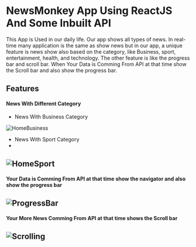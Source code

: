 
# NewsMonkey App Using ReactJS And Some Inbuilt API

This App is Used in our daily life. Our app shows all types of news. In real-time many application is the same as show news but in our app, a unique feature is news show also based on the category, like Business, sport, entertainment, health, and technology. The other feature is like the progress bar and scroll bar. When Your Data is Comming From API at that time show the Scroll bar and also show the progress bar.
## Features

#### News With Different Category
- News With Business Category

![HomeBusiness](https://user-images.githubusercontent.com/80502799/215190796-c1919393-9029-4698-b6c6-f79a45c8e62b.png)


- News With Sport Category
- 
![HomeSport](https://user-images.githubusercontent.com/80502799/215190804-fb058b52-21f2-40a5-ba04-ca78b15deb02.png)
-

#### Your Data is Comming From API at that time show the navigator and also show the progress bar
![ProgressBar](https://user-images.githubusercontent.com/80502799/215190813-03904566-2551-49cb-baf2-cb4e9446c8e9.png)
-

#### Your More News Comming From API at that time shows the Scroll bar
![Scrolling](https://user-images.githubusercontent.com/80502799/215190817-25a90e99-7b32-4b3f-8913-48da9eab77cf.png)
-
